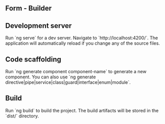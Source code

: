 <h2>Form - Builder</h2>

<h2>Development server</h2>

<p>Run `ng serve` for a dev server. Navigate to `http://localhost:4200/`. The application will automatically reload if you change any of the source files.</p>

<h2>Code scaffolding</h2>
<p>Run `ng generate component component-name` to generate a new component. You can also use `ng generate directive|pipe|service|class|guard|interface|enum|module`.</p>

<h2>Build</h2>

<p>Run `ng build` to build the project. The build artifacts will be stored in the `dist/` directory.</p>
